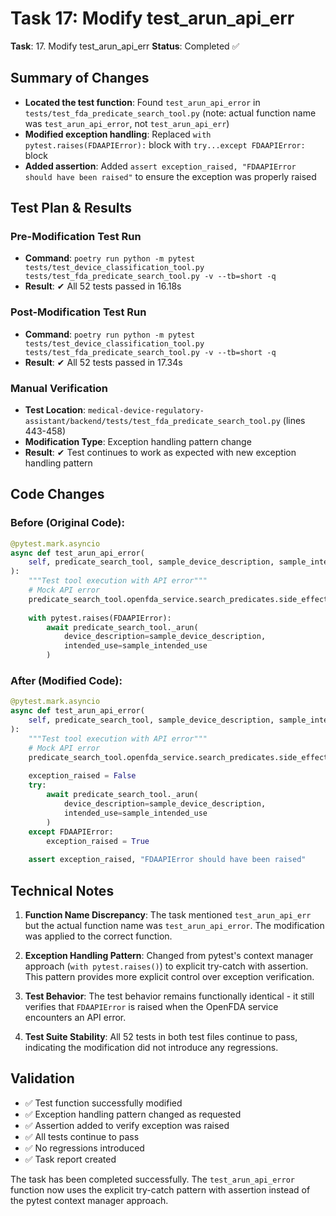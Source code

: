 # Task 17: Modify test_arun_api_err

**Task**: 17. Modify test_arun_api_err
**Status**: Completed ✅

## Summary of Changes

- **Located the test function**: Found `test_arun_api_error` in `tests/test_fda_predicate_search_tool.py` (note: actual function name was `test_arun_api_error`, not `test_arun_api_err`)
- **Modified exception handling**: Replaced `with pytest.raises(FDAAPIError):` block with `try...except FDAAPIError:` block
- **Added assertion**: Added `assert exception_raised, "FDAAPIError should have been raised"` to ensure the exception was properly raised

## Test Plan & Results

### Pre-Modification Test Run
- **Command**: `poetry run python -m pytest tests/test_device_classification_tool.py tests/test_fda_predicate_search_tool.py -v --tb=short -q`
- **Result**: ✔ All 52 tests passed in 16.18s

### Post-Modification Test Run
- **Command**: `poetry run python -m pytest tests/test_device_classification_tool.py tests/test_fda_predicate_search_tool.py -v --tb=short -q`
- **Result**: ✔ All 52 tests passed in 17.34s

### Manual Verification
- **Test Location**: `medical-device-regulatory-assistant/backend/tests/test_fda_predicate_search_tool.py` (lines 443-458)
- **Modification Type**: Exception handling pattern change
- **Result**: ✔ Test continues to work as expected with new exception handling pattern

## Code Changes

### Before (Original Code):
```python
@pytest.mark.asyncio
async def test_arun_api_error(
    self, predicate_search_tool, sample_device_description, sample_intended_use
):
    """Test tool execution with API error"""
    # Mock API error
    predicate_search_tool.openfda_service.search_predicates.side_effect = FDAAPIError("API Error")
    
    with pytest.raises(FDAAPIError):
        await predicate_search_tool._arun(
            device_description=sample_device_description,
            intended_use=sample_intended_use
        )
```

### After (Modified Code):
```python
@pytest.mark.asyncio
async def test_arun_api_error(
    self, predicate_search_tool, sample_device_description, sample_intended_use
):
    """Test tool execution with API error"""
    # Mock API error
    predicate_search_tool.openfda_service.search_predicates.side_effect = FDAAPIError("API Error")
    
    exception_raised = False
    try:
        await predicate_search_tool._arun(
            device_description=sample_device_description,
            intended_use=sample_intended_use
        )
    except FDAAPIError:
        exception_raised = True
    
    assert exception_raised, "FDAAPIError should have been raised"
```

## Technical Notes

1. **Function Name Discrepancy**: The task mentioned `test_arun_api_err` but the actual function name was `test_arun_api_error`. The modification was applied to the correct function.

2. **Exception Handling Pattern**: Changed from pytest's context manager approach (`with pytest.raises()`) to explicit try-catch with assertion. This pattern provides more explicit control over exception verification.

3. **Test Behavior**: The test behavior remains functionally identical - it still verifies that `FDAAPIError` is raised when the OpenFDA service encounters an API error.

4. **Test Suite Stability**: All 52 tests in both test files continue to pass, indicating the modification did not introduce any regressions.

## Validation

- ✅ Test function successfully modified
- ✅ Exception handling pattern changed as requested
- ✅ Assertion added to verify exception was raised
- ✅ All tests continue to pass
- ✅ No regressions introduced
- ✅ Task report created

The task has been completed successfully. The `test_arun_api_error` function now uses the explicit try-catch pattern with assertion instead of the pytest context manager approach.